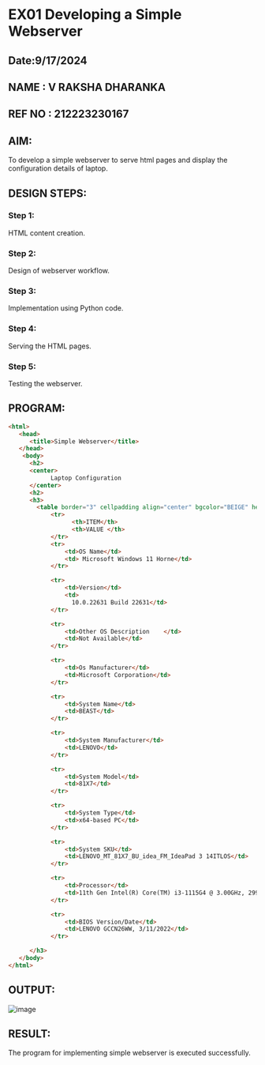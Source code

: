 # EX01 Developing a Simple Webserver
## Date:9/17/2024
## NAME   : V RAKSHA DHARANKA
## REF NO : 212223230167

## AIM:
To develop a simple webserver to serve html pages and display the configuration details of laptop.

## DESIGN STEPS:
### Step 1: 
HTML content creation.

### Step 2:
Design of webserver workflow.

### Step 3:
Implementation using Python code.

### Step 4:
Serving the HTML pages.

### Step 5:
Testing the webserver.

## PROGRAM:

```html
<html>
   <head>
      <title>Simple Webserver</title>
   </head>
    <body>
      <h2>
      <center>
            Laptop Configuration    
      </center>
      <h2>
      <h3>
        <table border="3" cellpadding align="center" bgcolor="BEIGE" height="400" widhth="200">
            <tr>
                  <th>ITEM</th>
                  <th>VALUE </th>
            </tr>
            <tr>
                <td>OS Name</td>
                <td> Microsoft Windows 11 Horne</td>
            </tr>

            <tr>
                <td>Version</td>
                <td>
                  10.0.22631 Build 22631</td>
            </tr>

            <tr>
                <td>Other OS Description	</td>
                <td>Not Available</td>
            </tr>

            <tr>
                <td>Os Manufacturer</td>
                <td>Microsoft Corporation</td>
            </tr>

            <tr>
                <td>System Name</td>
                <td>BEAST</td>
            </tr>

            <tr>
                <td>System Manufacturer</td>
                <td>LENOVO</td>
            </tr>

            <tr>
                <td>System Model</td>
                <td>81X7</td>
            </tr>

            <tr>
                <td>System Type</td>
                <td>x64-based PC</td>
            </tr>

            <tr>
                <td>System SKU</td>
                <td>LENOVO_MT_81X7_BU_idea_FM_IdeaPad 3 14ITLOS</td>
            </tr>

            <tr>
                <td>Processor</td>
                <td>11th Gen Intel(R) Core(TM) i3-1115G4 @ 3.00GHz, 2995 Mhz, 2 CoA</td>
            </tr>

            <tr>
                <td>BIOS Version/Date</td>
                <td>LENOVO GCCN26WW, 3/11/2022</td>
            </tr>

      </h3>
   </body>
</html>
```
## OUTPUT:
![image](https://github.com/user-attachments/assets/ec816708-fedf-4909-86df-866c392e5683)


## RESULT:
The program for implementing simple webserver is executed successfully.
